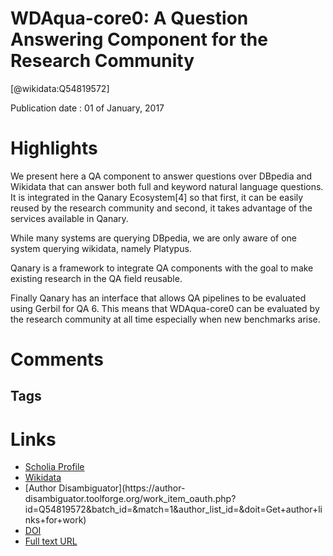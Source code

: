 
WDAqua-core0: A Question Answering Component for the Research Community
=======================================================================
  
  [@wikidata:Q54819572]  
  
Publication date : 01 of January, 2017  

# Highlights

We present here a QA component to answer questions over DBpedia and Wikidata that can answer both full and keyword natural language questions. It is integrated in the Qanary Ecosystem[4] so that first, it can be easily reused by the research community and second, it takes advantage of the services available in Qanary.

While many systems are querying DBpedia, we are only aware of one system querying wikidata, namely Platypus.

Qanary is a framework to integrate QA components with the goal to make existing research in the QA field reusable. 

Finally Qanary has an interface that allows QA pipelines to be evaluated using Gerbil for QA 6. This means that WDAqua-core0 can be evaluated by the research community at all time especially when new benchmarks arise.


# Comments

## Tags

# Links
  
 * [Scholia Profile](https://scholia.toolforge.org/work/Q54819572)  
 * [Wikidata](https://www.wikidata.org/wiki/Q54819572)  
 * [Author Disambiguator](https://author-
disambiguator.toolforge.org/work_item_oauth.php?id=Q54819572&batch_id=&match=1&author_list_id=&doit=Get+author+links+for+work)  
 * [DOI](https://doi.org/10.1007/978-3-319-69146-6_8)  
 * [Full text URL](https://hal.archives-ouvertes.fr/hal-01637133/document)  
